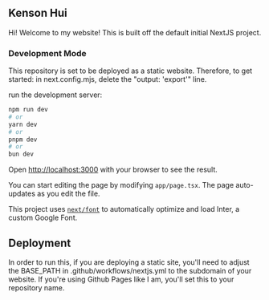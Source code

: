 ## Kenson Hui

Hi! Welcome to my website! This is built off the default initial NextJS project.

### Development Mode

This repository is set to be deployed as a static website. Therefore, to get started: in next.config.mjs, delete the "output: 'export'" line.

run the development server:

```bash
npm run dev
# or
yarn dev
# or
pnpm dev
# or
bun dev
```


Open [http://localhost:3000](http://localhost:3000) with your browser to see the result.

You can start editing the page by modifying `app/page.tsx`. The page auto-updates as you edit the file.

This project uses [`next/font`](https://nextjs.org/docs/basic-features/font-optimization) to automatically optimize and load Inter, a custom Google Font.

## Deployment

In order to run this, if you are deploying a static site, you'll need to adjust the BASE_PATH in .github/workflows/nextjs.yml to the subdomain of your website. If you're using Github Pages like I am, you'll set this to your repository name.

